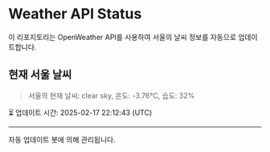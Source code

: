 
# Weather API Status

이 리포지토리는 OpenWeather API를 사용하여 서울의 날씨 정보를 자동으로 업데이트합니다.

## 현재 서울 날씨
> 서울의 현재 날씨: clear sky, 온도: -3.76°C, 습도: 32%

⏳ 업데이트 시간: 2025-02-17 22:12:43 (UTC)

---
자동 업데이트 봇에 의해 관리됩니다.
